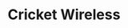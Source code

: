 ---
title: "Cricket Wireless"
url: /chicago/cricket-wireless-west-north-avenue-2/
shop: mobile phone
---